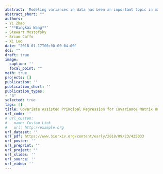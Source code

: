 ```yaml
---
abstract: 'Modeling variances in data has been an important topic in many fields, including in financial and neuroimaging analysis. We consider the problem of regressing covariance matrices on a vector covariates, collected from each observational unit. The main aim is to uncover the variation in the covariance matrices across units that are explained by the covariates. This paper introduces Covariate Assisted Principal (CAP) regression, an optimization-based method for identifying the components predicted by (generalized) linear models of the covariates. We develop computationally efficient algorithms to jointly search the projection directions and regression coefficients, and we establish the asymptotic properties. Using extensive simulation studies, our method shows higher accuracy and robustness in coefficient estimation than competing methods. Applied to a resting-state functional magnetic resonance imaging study, our approach identifies the human brain network changes associated with age and sex.'
abstract_short: ""
authors:
- Yi Zhao
- '**Bingkai Wang**'
- Stewart Mostofsky
- Brian Caffo
- Xi Luo
date: "2018-01-17T00:00:00-04:00"
doi: ""
draft: true
image:
  caption: ''
  focal_point: ""
math: true
projects: []
publication: ''
publication_short: ''
publication_types:
- "3"
selected: true
tags: []
title: Covariate Assisted Principal Regression for Covariance Matrix Outcomes
url_code: ''
# url_custom:
# - name: Custom Link
#   url: http://example.org
url_dataset: ''
url_pdf: https://www.biorxiv.org/content/early/2018/09/23/425033
url_poster: ''
url_preprint: ''
url_project: ""
url_slides: ''
url_source: ''
url_video: ''
---
```

